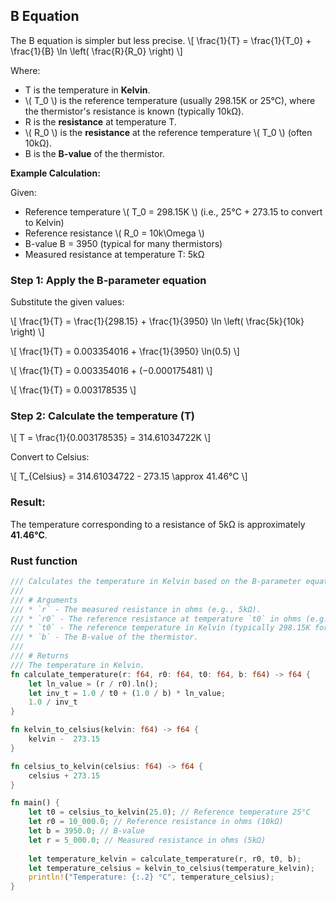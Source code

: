 
## B Equation
The B equation is simpler but less precise.
\\[
\frac{1}{T} = \frac{1}{T_0} + \frac{1}{B} \ln \left( \frac{R}{R_0} \right)
\\]

Where:

- T is the temperature in **Kelvin**.
- \\( T_0 \\)  is the reference temperature (usually 298.15K or 25°C), where the thermistor's resistance is known (typically 10kΩ).
- R is the **resistance** at temperature T.
- \\( R_0 \\) is the **resistance** at the reference temperature \\( T_0 \\) (often 10kΩ).
- B is the **B-value** of the thermistor.

**Example Calculation:**

Given:
- Reference temperature \\( T_0 = 298.15K \\) (i.e., 25°C + 273.15 to convert to Kelvin)
- Reference resistance \\( R_0 = 10k\Omega \\)
- B-value B = 3950 (typical for many thermistors)
- Measured resistance at temperature T: 5kΩ

### Step 1: Apply the B-parameter equation
Substitute the given values:

\\[
\frac{1}{T} = \frac{1}{298.15} + \frac{1}{3950} \ln \left( \frac{5k}{10k} \right)
\\]

\\[
\frac{1}{T} = 0.003354016 + \frac{1}{3950} \ln(0.5)
\\]

\\[
\frac{1}{T} = 0.003354016 + (−0.000175481)
\\]

\\[
\frac{1}{T} = 0.003178535
\\]

### Step 2: Calculate the temperature (T)

\\[
T = \frac{1}{0.003178535} = 314.61034722K
\\]

Convert to Celsius:

\\[
T_{Celsius} = 314.61034722 - 273.15 \approx 41.46°C
\\]

### Result:

The temperature corresponding to a resistance of 5kΩ is approximately **41.46°C**.

### Rust function

```rust
/// Calculates the temperature in Kelvin based on the B-parameter equation.
///
/// # Arguments
/// * `r` - The measured resistance in ohms (e.g., 5kΩ).
/// * `r0` - The reference resistance at temperature `t0` in ohms (e.g., 10kΩ).
/// * `t0` - The reference temperature in Kelvin (typically 298.15K for 25°C).
/// * `b` - The B-value of the thermistor.
///
/// # Returns
/// The temperature in Kelvin.
fn calculate_temperature(r: f64, r0: f64, t0: f64, b: f64) -> f64 {
    let ln_value = (r / r0).ln();
    let inv_t = 1.0 / t0 + (1.0 / b) * ln_value;
    1.0 / inv_t
}

fn kelvin_to_celsius(kelvin: f64) -> f64 {
    kelvin -  273.15
}

fn celsius_to_kelvin(celsius: f64) -> f64 {
    celsius + 273.15
}

fn main() {
    let t0 = celsius_to_kelvin(25.0); // Reference temperature 25°C
    let r0 = 10_000.0; // Reference resistance in ohms (10kΩ)
    let b = 3950.0; // B-value
    let r = 5_000.0; // Measured resistance in ohms (5kΩ)
    
    let temperature_kelvin = calculate_temperature(r, r0, t0, b);
    let temperature_celsius = kelvin_to_celsius(temperature_kelvin);
    println!("Temperature: {:.2} °C", temperature_celsius);
}

```
